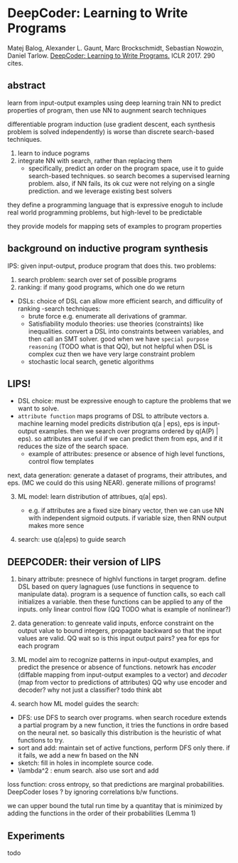 # DeepCoder: Learning to Write Programs

Matej Balog, Alexander L. Gaunt, Marc Brockschmidt, Sebastian Nowozin, Daniel Tarlow. [DeepCoder: Learning to Write Programs.](https://arxiv.org/pdf/1611.01989.pdf) ICLR 2017. 290 cites.


## abstract
learn from input-output examples using deep learning
train NN to predict properties of program, then use NN to augnment search techniques

differentiable program induction (use gradient descent, each synthesis problem is solved independently) is worse than discrete search-based techniques.

1) learn to induce pograms
2) integrate NN with search, rather than replacing them
    - specifically, predict an order on the program space, use it to guide search-based techniques. so search becomes a supervised learning problem. also, if NN fails, its ok cuz were not relying on a single prediction. and we leverage existing best solvers

they define a programming language that is expressive enoguh to include real world programming problems, but high-level to be predictable

they provide models for mapping sets of examples to program properties

## background on inductive program synthesis
IPS: given input-output, produce program that does this. two problems:
1) search problem: search over set of possible programs
2) ranking: if many good programs, which one do we return

- DSLs: choice of DSL can allow more efficient search, and difficulity of ranking
-search techniques: 
    - brute force e.g. enumerate all derivations of grammar. 
    - Satisfiability modulo theories: use theories (constraints) like inequalities. convert a DSL into constraints between variables, and then call an SMT solver. good when we have `special purpose reasoning` (TODO what is that QQ), but not helpful when DSL is complex cuz then we have very large constraint problem
    - stochastic local search, genetic algorithms

## LIPS!
- DSL choice: must be expressive enough to capture the problems that we want to solve.
- `attribute function` maps programs of DSL to attribute vectors a. machine learning model predicits distribution q(a | eps), eps is input-output examples. then we search over programs ordered by q(A(P) | eps). so attributes are useful if we can predict them from eps, and if it reduces the size of the search space.
    - example of attributes: presence or absence of high level functions, control flow templates
    
next, data generation: generate a dataset of programs, their attributes, and eps. (MC we could do this using NEAR). generate millions of programs!

3) ML model: learn distribution of attribues, q(a| eps). 
    - e.g. if attributes are a fixed size binary vector, then we can use NN with independent sigmoid outputs. if variable size, then RNN output makes more sence

4) search: use q(a|eps) to guide search

## DEEPCODER: their version of LIPS
1) binary attribute: presnece of highlvl functions in target program. 
define DSL based on query lagnagues (use functions in sequence to manipulate data). program is a sequence of function calls, so each call initializes a variable. then these functions can be applied to any of the inputs.
only linear control flow (QQ TODO what is example of nonlinear?)

2) data generation: to genreate valid inputs, enforce constraint on the output value to bound integers, propagate backward so that the input values are valid. QQ wait so is this input output pairs? yea for eps for each program

3) ML model
aim to recognize patterns in input-output examples, and predict the presence or absence of functions.
netowrk has *encoder* (diffable mapping from input-output examples to a vector) and *decoder* (map from vector to predictions of attributes)
    QQ why use encoder and decoder? why not just a classifier? todo think abt

4) search
how ML model guides the search:
- DFS: use DFS to search over programs. when search rocedure extends a partial program by a new function, it tries the functions in ordre based on the neural net. so basically this distribution is the heuristic of what functions to try.
- sort and add: maintain set of active functions, perform DFS only there. if it fails, we add a new fn based on the NN
- sketch: fill in holes in incomplete source code. 
- \lambda^2 : enum search. also use sort and add

loss function: cross entropy, so that predictions are marginal probabilities. DeepCoder loses ? by ignoring correlations b/w functions.

we can upper bound the tutal run time by a quantitay that is minimized by adding the functions in the order of their probabilities (Lemma 1)

## Experiments
todo